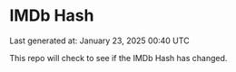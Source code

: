 # IMDb Hash

Last generated at: January 23, 2025 00:40 UTC

This repo will check to see if the IMDb Hash has changed.